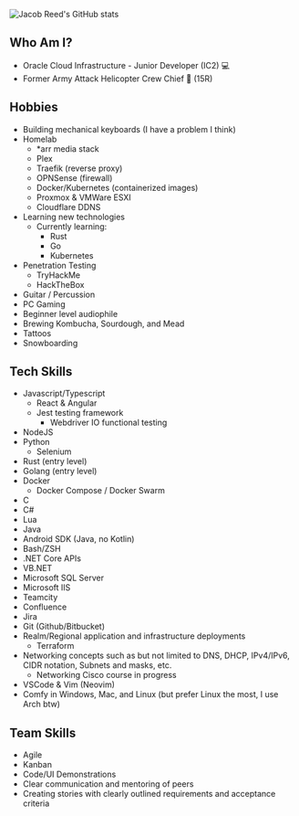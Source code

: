 ![Jacob Reed's GitHub stats](https://github-readme-stats.vercel.app/api?username=jacobrreed&show_icons=true&theme=dracula)

## Who Am I?
 - Oracle Cloud Infrastructure -  Junior Developer (IC2) 💻
 - Former Army Attack Helicopter Crew Chief 🚁 (15R)

## Hobbies
 - Building mechanical keyboards (I have a problem I think)
 - Homelab
   - *arr media stack
   - Plex
   - Traefik (reverse proxy)
   - OPNSense (firewall)
   - Docker/Kubernetes (containerized images)
   - Proxmox & VMWare ESXI
   - Cloudflare DDNS 
 - Learning new technologies
   - Currently learning:
      - Rust
      - Go
      - Kubernetes
 - Penetration Testing
     - TryHackMe
     - HackTheBox
 - Guitar / Percussion
 - PC Gaming
 - Beginner level audiophile
 - Brewing Kombucha, Sourdough, and Mead
 - Tattoos
 - Snowboarding

## Tech Skills
 - Javascript/Typescript
   - React & Angular
   - Jest testing framework
     - Webdriver IO functional testing
 - NodeJS
 - Python
   - Selenium
 - Rust (entry level)
 - Golang (entry level)
 - Docker
   - Docker Compose / Docker Swarm
 - C
 - C#
 - Lua
 - Java
 - Android SDK (Java, no Kotlin)
 - Bash/ZSH
 - .NET Core APIs
 - VB.NET
 - Microsoft SQL Server
 - Microsoft IIS
 - Teamcity
 - Confluence
 - Jira
 - Git (Github/Bitbucket)
 - Realm/Regional application and infrastructure deployments
   - Terraform
 - Networking concepts such as but not limited to DNS, DHCP, IPv4/IPv6, CIDR notation, Subnets and masks, etc.
   - Networking Cisco course in progress
 - VSCode & Vim (Neovim)
 - Comfy in Windows, Mac, and Linux (but prefer Linux the most, I use Arch btw)

## Team Skills
 - Agile
 - Kanban
 - Code/UI Demonstrations
 - Clear communication and mentoring of peers
 - Creating stories with clearly outlined requirements and acceptance criteria
